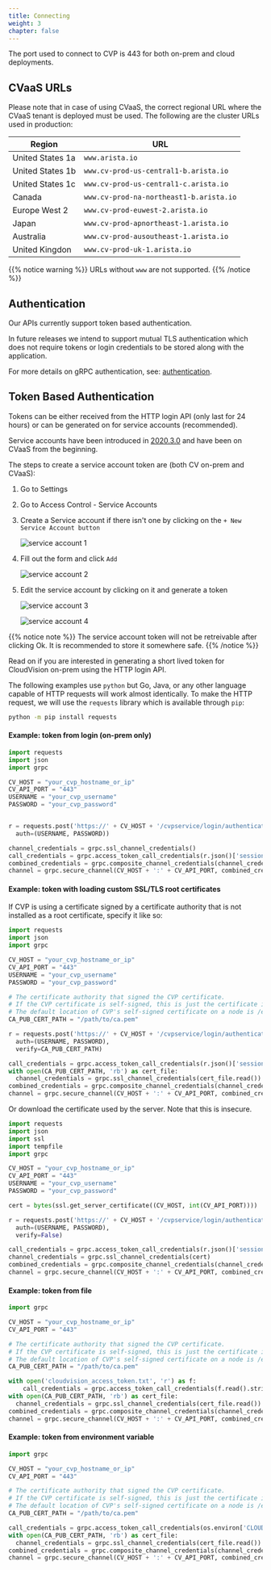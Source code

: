 ```yaml
---
title: Connecting
weight: 3
chapter: false
---
```


The port used to connect to CVP is 443 for both on-prem and cloud deployments.

## CVaaS URLs

Please note that in case of using CVaaS, the correct regional URL where the CVaaS tenant is deployed must be used.
The following are the cluster URLs used in production:

| Region | URL |
|--------|-----|
| United States 1a | `www.arista.io` |
| United States 1b | `www.cv-prod-us-central1-b.arista.io`|
| United States 1c | `www.cv-prod-us-central1-c.arista.io`|
| Canada | `www.cv-prod-na-northeast1-b.arista.io` |
| Europe West 2| `www.cv-prod-euwest-2.arista.io` |
| Japan| `www.cv-prod-apnortheast-1.arista.io` |
| Australia | `www.cv-prod-ausoutheast-1.arista.io` |
| United Kingdon | `www.cv-prod-uk-1.arista.io` |

{{% notice warning %}}
URLs without `www` are not supported.
{{% /notice %}}

## Authentication

Our APIs currently support token based authentication.

In future releases we intend to support mutual TLS authentication which does not require tokens or login credentials to be stored along with the application.

For more details on gRPC authentication, see: [authentication](https://grpc.io/docs/guides/auth/).

## Token Based Authentication

Tokens can be either received from the HTTP login API (only last for 24 hours) or can be generated on for service accounts (recommended).

Service accounts have been introduced in [2020.3.0](https://www.arista.com/en/support/toi/cvp-2020-3-0/14664-service-accounts) and have been on CVaaS from the beginning.

The steps to create a service account token are (both CV on-prem and CVaaS):

1. Go to Settings
2. Go to Access Control - Service Accounts
3. Create a Service account if there isn't one by clicking on the `+ New Service Account button`

    ![service account 1](./static/svc_account1.png)

4. Fill out the form and click `Add`

    ![service account 2](./static/svc_account2.png)

5. Edit the service account by clicking on it and generate a token

    ![service account 3](./static/svc_account3.png)

    ![service account 4](./static/svc_account4.png)

{{% notice note %}}
The service account token will not be retreivable after clicking Ok. It is recommended to store it somewhere safe.
{{% /notice %}}

Read on if you are interested in generating a short lived token for CloudVision on-prem using the HTTP login API.

The following examples use `python` but Go, Java, or any other language capable of HTTP requests will work almost identically. To make the HTTP request, we will use the `requests` library which is available through `pip`:

```bash
python -m pip install requests
```

#### Example: token from login (on-prem only)

```python
import requests
import json
import grpc

CV_HOST = "your_cvp_hostname_or_ip"
CV_API_PORT = "443"
USERNAME = "your_cvp_username"
PASSWORD = "your_cvp_password"


r = requests.post('https://' + CV_HOST + '/cvpservice/login/authenticate.do',
  auth=(USERNAME, PASSWORD))

channel_credentials = grpc.ssl_channel_credentials()
call_credentials = grpc.access_token_call_credentials(r.json()['sessionId'])
combined_credentials = grpc.composite_channel_credentials(channel_credentials, call_credentials)
channel = grpc.secure_channel(CV_HOST + ':' + CV_API_PORT, combined_credentials)
```

#### Example: token with loading custom SSL/TLS root certificates

If CVP is using a certificate signed by a certificate authority that is not installed as a root certificate, specify it like so:

```python
import requests
import json
import grpc

CV_HOST = "your_cvp_hostname_or_ip"
CV_API_PORT = "443"
USERNAME = "your_cvp_username"
PASSWORD = "your_cvp_password"

# The certificate authority that signed the CVP certificate.
# If the CVP certificate is self-signed, this is just the certificate itself.
# The default location of CVP's self-signed certificate on a node is /etc/nginx/cvp.crt
CA_PUB_CERT_PATH = "/path/to/ca.pem"

r = requests.post('https://' + CV_HOST + '/cvpservice/login/authenticate.do',
  auth=(USERNAME, PASSWORD),
  verify=CA_PUB_CERT_PATH)

call_credentials = grpc.access_token_call_credentials(r.json()['sessionId'])
with open(CA_PUB_CERT_PATH, 'rb') as cert_file:
  channel_credentials = grpc.ssl_channel_credentials(cert_file.read())
combined_credentials = grpc.composite_channel_credentials(channel_credentials, call_credentials)
channel = grpc.secure_channel(CV_HOST + ':' + CV_API_PORT, combined_credentials)
```

Or download the certificate used by the server. Note that this is insecure.

```python
import requests
import json
import ssl
import tempfile
import grpc

CV_HOST = "your_cvp_hostname_or_ip"
CV_API_PORT = "443"
USERNAME = "your_cvp_username"
PASSWORD = "your_cvp_password"

cert = bytes(ssl.get_server_certificate((CV_HOST, int(CV_API_PORT))))

r = requests.post('https://' + CV_HOST + '/cvpservice/login/authenticate.do',
  auth=(USERNAME, PASSWORD),
  verify=False)

call_credentials = grpc.access_token_call_credentials(r.json()['sessionId'])
channel_credentials = grpc.ssl_channel_credentials(cert)
combined_credentials = grpc.composite_channel_credentials(channel_credentials, call_credentials)
channel = grpc.secure_channel(CV_HOST + ':' + CV_API_PORT, combined_credentials)
```


#### Example: token from file

```python
import grpc

CV_HOST = "your_cvp_hostname_or_ip"
CV_API_PORT = "443"

# The certificate authority that signed the CVP certificate.
# If the CVP certificate is self-signed, this is just the certificate itself.
# The default location of CVP's self-signed certificate on a node is /etc/nginx/cvp.crt
CA_PUB_CERT_PATH = "/path/to/ca.pem"

with open('cloudvision_access_token.txt', 'r') as f:
    call_credentials = grpc.access_token_call_credentials(f.read().strip())
with open(CA_PUB_CERT_PATH, 'rb') as cert_file:
  channel_credentials = grpc.ssl_channel_credentials(cert_file.read())
combined_credentials = grpc.composite_channel_credentials(channel_credentials, call_credentials)
channel = grpc.secure_channel(CV_HOST + ':' + CV_API_PORT, combined_credentials)
```

#### Example: token from environment variable

```python
import grpc

CV_HOST = "your_cvp_hostname_or_ip"
CV_API_PORT = "443"

# The certificate authority that signed the CVP certificate.
# If the CVP certificate is self-signed, this is just the certificate itself.
# The default location of CVP's self-signed certificate on a node is /etc/nginx/cvp.crt
CA_PUB_CERT_PATH = "/path/to/ca.pem"

call_credentials = grpc.access_token_call_credentials(os.environ['CLOUDVISION_ACCESS_TOKEN'])
with open(CA_PUB_CERT_PATH, 'rb') as cert_file:
  channel_credentials = grpc.ssl_channel_credentials(cert_file.read())
combined_credentials = grpc.composite_channel_credentials(channel_credentials, call_credentials)
channel = grpc.secure_channel(CV_HOST + ':' + CV_API_PORT, combined_credentails)
```
